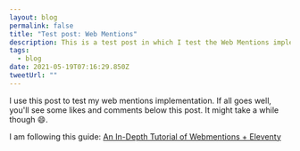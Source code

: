 ```yaml
---
layout: blog
permalink: false
title: "Test post: Web Mentions"
description: This is a test post in which I test the Web Mentions implementation
tags:
  - blog
date: 2021-05-19T07:16:29.850Z
tweetUrl: ""
---
```

I use this post to test my web mentions implementation. If all goes well, you'll see some likes and comments below this post. It might take a while though 😄.

I am following this guide: [An In-Depth Tutorial of Webmentions + Eleventy](https://sia.codes/posts/webmentions-eleventy-in-depth/)